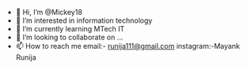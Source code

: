- 👋 Hi, I’m @Mickey18
- 👀 I’m interested in information technology 
- 🌱 I’m currently learning MTech IT
- 💞️ I’m looking to collaborate on ...
- 📫 How to reach me 
email:- runija111@gmail.com
instagram:-Mayank Runija


<!---
Mickey18/Mickey18 is a ✨ special ✨ repository because its `README.md` (this file) appears on your GitHub profile.
You can click the Preview link to take a look at your changes.
--->
